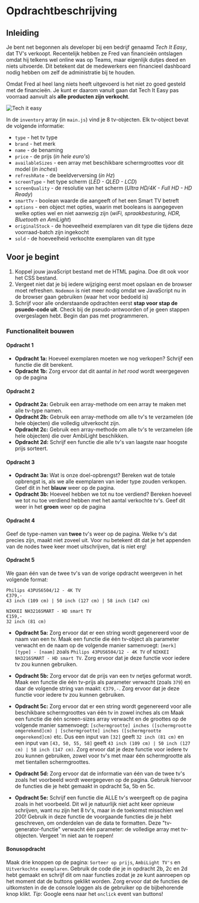 # Opdrachtbeschrijving

## Inleiding

Je bent net begonnen als developer bij een bedrijf genaamd _Tech It Easy_, dat TV's verkoopt.
Recentelijk hebben ze Fred van financieën ontslagen omdat hij telkens wel online was op Teams,
maar eigenlijk dutjes deed en niets uitvoerde. Dit betekent dat de medewerkers een financieel
dashboard nodig hebben om zelf de administratie bij te houden.

Omdat Fred al heel lang niets heeft uitgevoerd is het niet zo goed gesteld met de financieën.
Je kunt er daarom vanuit gaan dat Tech It Easy pas voorraad aanvult als **alle producten zijn verkocht**.

![Tech it easy](./assets/tech_it_easy.png)

In de `inventory` array (in `main.js`) vind je 8 tv-objecten. Elk tv-object bevat de volgende informatie:

- `type` - het tv type
- `brand` - het merk
- `name` - de benaming
- `price` - de prijs (_in hele euro's_)
- `availableSizes` - een array met beschikbare schermgroottes voor dit model (_in inches_)
- `refreshRate` - de beeldverversing (_in Hz_)
- `screenType` - het type scherm (_LED - QLED - LCD_)
- `screenQuality` - de resolutie van het scherm (_Ultra HD/4K - Full HD - HD Ready_)
- `smartTv` - boolean waarde die aangeeft of het een Smart TV betreft
- `options` - een object met opties, waarin met booleans is aangegeven welke opties wel en niet aanwezig zijn (_wiFi, spraakbesturing, HDR, Bluetooth en AmiLight_)
- `originalStock` - de hoeveelheid exemplaren van dit type die tijdens deze voorraad-batch zijn ingekocht
- `sold` - de hoeveelheid verkochte exemplaren van dit type

## Voor je begint

1. Koppel jouw javaScript bestand met de HTML pagina. Doe dit ook voor het CSS bestand.
2. Vergeet niet dat je bij iedere wijziging eerst moet opslaan en de browser moet refreshen.
   `Nodemon` is niet meer nodig omdat we JavaScript nu in de browser gaan gebruiken (waar het voor bedoeld is)
3. Schrijf voor alle onderstaande opdrachten eerst **stap voor stap de psuedo-code uit**.
   Check bij de pseudo-antwoorden of je geen stappen overgeslagen hebt. Begin dan pas met programmeren.

### Functionaliteit bouwen

#### Opdracht 1

- **Opdracht 1a:** Hoeveel exemplaren moeten we nog verkopen? Schrijf een functie die dit berekent.
- **Opdracht 1b:** Zorg ervoor dat dit aantal _in het rood_ wordt weergegeven op de pagina

#### Opdracht 2

- **Opdracht 2a:** Gebruik een array-methode om een array te maken met alle tv-type namen.
- **Opdracht 2b:** Gebruik een array-methode om alle tv's te verzamelen (de hele objecten) die volledig uitverkocht zijn.
- **Opdracht 2c:** Gebruik een array-methode om alle tv's te verzamelen (de hele objecten) die over AmbiLight beschikken.
- **Opdracht 2d:** Schrijf een functie die alle tv's van laagste naar hoogste prijs sorteert.

#### Opdracht 3

- **Opdracht 3a:** Wat is onze doel-opbrengst?
  Bereken wat de totale opbrengst is, als we alle exemplaren van ieder type zouden verkopen. Geef dit in het **blauw** weer op de pagina.
- **Opdracht 3b:** Hoeveel hebben we tot nu toe verdiend?
  Bereken hoeveel we tot nu toe verdiend hebben met het aantal verkochte tv's. Geef dit weer in het **groen** weer op de pagina

#### Opdracht 4

Geef de type-namen van **twee** tv's weer op de pagina. Welke tv's dat precies zijn, maakt niet zoveel uit.
Voor nu betekent dit dat je het appenden van de nodes twee keer moet uitschrijven, dat is niet erg!

#### Opdracht 5

We gaan één van de twee tv's van de vorige opdracht weergeven in het volgende format:

```
Philips 43PUS6504/12 - 4K TV
€379,-
43 inch (109 cm) | 50 inch (127 cm) | 58 inch (147 cm)

NIKKEI NH3216SMART - HD smart TV
€159,-
32 inch (81 cm)
```

- **Opdracht 5a:** Zorg ervoor dat er een string wordt gegenereerd voor de naam van een tv.
  Maak een functie die één tv-object als parameter verwacht en de naam op de volgende manier samenvoegt: `[merk] [type] - [naam]` zoals `Philips 43PUS6504/12 - 4K TV` of `NIKKEI NH3216SMART - HD smart TV`.
  Zorg ervoor dat je deze functie voor iedere tv zou kunnen gebruiken.

- **Opdracht 5b:** Zorg ervoor dat de prijs van een tv netjes geformat wordt.
  Maak een functie die één tv-prijs als parameter verwacht (zoals `379`) en daar de volgende string van maakt: `€379,-`. Zorg ervoor dat je deze functie voor iedere tv zou kunnen gebruiken.

- **Opdracht 5c:** Zorg ervoor dat er een string wordt gegenereerd voor alle beschikbare schermgroottes van één tv in zowel inches als cm
  Maak een functie die één screen-sizes array verwacht en de groottes op de volgende manier samenvoegt: `[schermgrootte] inches ([schermgrootte omgerekend]cm) | [schermgrootte] inches ([schermgrootte omgerekend]cm)` etc.
  Dus een input van `[32]` geeft `32 inch (81 cm)` en een input van `[43, 50, 55, 58]` geeft `43 inch (109 cm) | 50 inch (127 cm) | 58 inch (147 cm)`. Zorg ervoor dat je deze functie voor iedere tv zou kunnen gebruiken,
  zowel voor tv's met maar één schermgrootte als met tientallen schermgroottes.

- **Opdracht 5d:** Zorg ervoor dat de informatie van één van de twee tv's zoals het voorbeeld wordt weergegeven op de pagina.
  Gebruik hiervoor de functies die je hebt gemaakt in opdracht 5a, 5b en 5c.

- **Opdracht 5e:** Schrijf een functie die ALLE tv's weergeeft op de pagina zoals in het voorbeeld.
  Dit wil je natuurlijk niet acht keer opnieuw schrijven, want nu zijn het 8 tv's, maar in de toekomst misschien wel 200! Gebruik in deze functie de voorgaande functies die je hebt geschreven,
  om onderdelen van de data te formatten. Deze "tv-generator-functie" verwacht één parameter: de volledige array met tv-objecten. Vergeet 'm niet aan te roepen!

#### Bonusopdracht

Maak drie knoppen op de pagina: `Sorteer op prijs`, `AmbiLight TV's` en `Uitverkochte exemplaren`. Gebruik de code die je in opdracht 2b, 2c en 2d hebt gemaakt en schrijf dit om naar functies zodat je ze kunt aanroepen
op het moment dat de buttons geklikt worden. Zorg ervoor dat de functies de uitkomsten in de de console loggen als de gebruiker op de bijbehorende knop klikt.
_Tip_: Google eens naar het `onclick` event van buttons!
